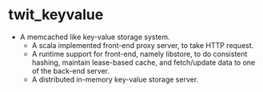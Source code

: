 twit_keyvalue
=============

- A memcached like key-value storage system.
	- A scala implemented front-end proxy server, to take HTTP request. 
	- A runtime support for front-end, namely libstore, to do consistent hashing, maintain lease-based cache, and fetch/update data to one of the back-end server.
	- A distributed in-memory key-value storage server.  
